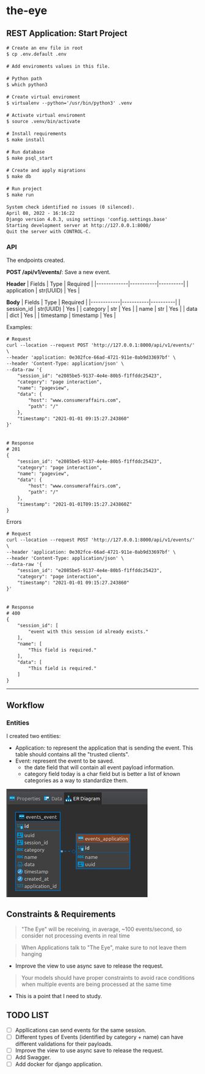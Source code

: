 # the-eye

## REST Application: Start Project

```shell
# Create an env file in root
$ cp .env.default .env

# Add enviroments values in this file.

# Python path
$ which python3

# Create virtual enviroment
$ virtualenv --python='/usr/bin/python3' .venv

# Activate virtual enviroment
$ source .venv/bin/activate 

# Install requirements
$ make install

# Run database 
$ make psql_start

# Create and apply migrations 
$ make db

# Run project
$ make run

System check identified no issues (0 silenced).
April 08, 2022 - 16:16:22
Django version 4.0.3, using settings 'config.settings.base'
Starting development server at http://127.0.0.1:8000/
Quit the server with CONTROL-C.
```


### API
The endpoints created.

**POST /api/v1/events/**: Save a new event.


**Header**
| Fields      | Type      | Required |
|-------------|-----------|----------|
| application | str(UUID) | Yes      |

**Body**
| Fields     | Type      | Required |
|------------|-----------|----------|
| session_id | str(UUID) | Yes      |
| category   | str       | Yes      |
| name       | str       | Yes      |
| data       | dict      | Yes      |
| timestamp  | timestamp | Yes      |

Examples:
```
# Request
curl --location --request POST 'http://127.0.0.1:8000/api/v1/events/' \
--header 'application: 0e302fce-66ad-4721-911e-0ab9d33697bf' \
--header 'Content-Type: application/json' \
--data-raw '{
    "session_id": "e2085be5-9137-4e4e-80b5-f1ffddc25423",
    "category": "page interaction",
    "name": "pageview",
    "data": {
        "host": "www.consumeraffairs.com",
        "path": "/"
    },
    "timestamp": "2021-01-01 09:15:27.243860"
}'


# Response
# 201
{
    "session_id": "e2085be5-9137-4e4e-80b5-f1ffddc25423",
    "category": "page interaction",
    "name": "pageview",
    "data": {
        "host": "www.consumeraffairs.com",
        "path": "/"
    },
    "timestamp": "2021-01-01T09:15:27.243860Z"
}
```

Errors
```
# Request
curl --location --request POST 'http://127.0.0.1:8000/api/v1/events/' \
--header 'application: 0e302fce-66ad-4721-911e-0ab9d33697bf' \
--header 'Content-Type: application/json' \
--data-raw '{
    "session_id": "e2085be5-9137-4e4e-80b5-f1ffddc25423",
    "category": "page interaction",
    "timestamp": "2021-01-01 09:15:27.243860"
}'


# Response
# 400
{
    "session_id": [
        "event with this session id already exists."
    ],
    "name": [
        "This field is required."
    ],
    "data": [
        "This field is required."
    ]
}
```


---
## Workflow
### Entities

I created two entities:
- Application: to represent the application that is sending the event. This table should contains all the "trusted clients".
- Event: represent the event to be saved.
    - the date field that will contain all event payload information.
    - category field today is a char field but is better a list of known categories as a way to standardize them.

![Screenshot](docs/der.png)

## Constraints & Requirements

> "The Eye" will be receiving, in average, ~100 events/second, so consider not processing events in real time

> When Applications talk to "The Eye", make sure to not leave them hanging
- Improve the view to use async save to release the request.

> Your models should have proper constraints to avoid race conditions when multiple events are being processed at the same time
- This is a point that I need to study.


## TODO LIST
- [ ] Appllications can send events for the same session.
- [ ] Different types of Events (identified by category + name) can have different validations for their payloads.
- [ ] Improve the view to use async save to release the request.
- [ ] Add Swagger.
- [ ] Add docker for django application.
